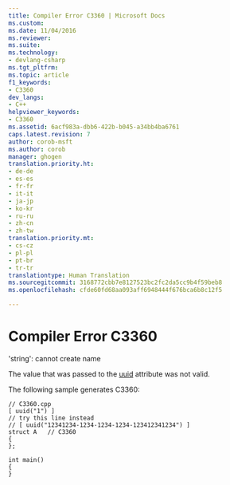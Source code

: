 ```yaml
---
title: Compiler Error C3360 | Microsoft Docs
ms.custom: 
ms.date: 11/04/2016
ms.reviewer: 
ms.suite: 
ms.technology:
- devlang-csharp
ms.tgt_pltfrm: 
ms.topic: article
f1_keywords:
- C3360
dev_langs:
- C++
helpviewer_keywords:
- C3360
ms.assetid: 6acf983a-dbb6-422b-b045-a34bb4ba6761
caps.latest.revision: 7
author: corob-msft
ms.author: corob
manager: ghogen
translation.priority.ht:
- de-de
- es-es
- fr-fr
- it-it
- ja-jp
- ko-kr
- ru-ru
- zh-cn
- zh-tw
translation.priority.mt:
- cs-cz
- pl-pl
- pt-br
- tr-tr
translationtype: Human Translation
ms.sourcegitcommit: 3168772cbb7e8127523bc2fc2da5cc9b4f59beb8
ms.openlocfilehash: cfde60fd68aa093aff6948444f676bca6b8c12f5

---
```

# Compiler Error C3360
'string': cannot create name  
  
 The value that was passed to the [uuid](../../windows/uuid-cpp-attributes.md) attribute was not valid.  
  
 The following sample generates C3360:  
  
```  
// C3360.cpp  
[ uuid("1") ]  
// try this line instead  
// [ uuid("12341234-1234-1234-1234-123412341234") ]  
struct A   // C3360  
{  
};  
  
int main()  
{  
}  
```


<!--HONumber=Jan17_HO2-->


